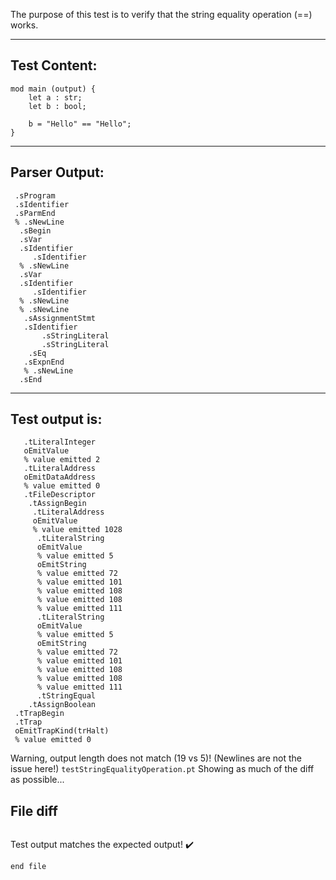 The purpose of this test is to verify that the string equality operation (==) works.

-------------------------


Test Content: 
-------------------------
```
mod main (output) {
    let a : str;
    let b : bool;

    b = "Hello" == "Hello";
}
```
------------------------


Parser Output: 
-------------------------
```
 .sProgram
 .sIdentifier
 .sParmEnd
 % .sNewLine
  .sBegin
  .sVar
  .sIdentifier
     .sIdentifier
  % .sNewLine
  .sVar
  .sIdentifier
     .sIdentifier
  % .sNewLine
  % .sNewLine
   .sAssignmentStmt
   .sIdentifier
       .sStringLiteral
       .sStringLiteral
    .sEq
   .sExpnEnd
   % .sNewLine
  .sEnd

```
------------------------

Test output is: 
-------------------------
```
   .tLiteralInteger
   oEmitValue
   % value emitted 2
   .tLiteralAddress
   oEmitDataAddress
   % value emitted 0
   .tFileDescriptor
    .tAssignBegin
     .tLiteralAddress
     oEmitValue
     % value emitted 1028
      .tLiteralString
      oEmitValue
      % value emitted 5
      oEmitString
      % value emitted 72
      % value emitted 101
      % value emitted 108
      % value emitted 108
      % value emitted 111
      .tLiteralString
      oEmitValue
      % value emitted 5
      oEmitString
      % value emitted 72
      % value emitted 101
      % value emitted 108
      % value emitted 108
      % value emitted 111
      .tStringEqual
    .tAssignBoolean
 .tTrapBegin
 .tTrap
 oEmitTrapKind(trHalt)
 % value emitted 0

```


Warning, output length does not match (19 vs 5)!  (Newlines are not the issue here!) `testStringEqualityOperation.pt`
Showing as much of the diff as possible...

File diff
-------------------------
```diff

```
Test output matches the expected output! :heavy_check_mark:

```
end file
